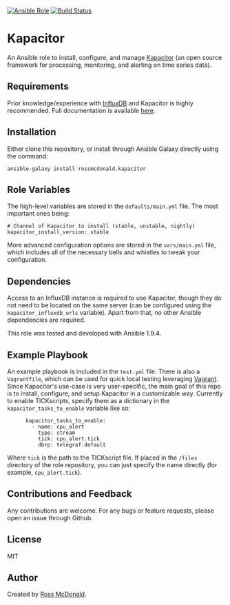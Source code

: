 [![Ansible Role](https://img.shields.io/ansible/role/19857.svg)](https://galaxy.ansible.com/mplachter/kapacitor) [![Build Status](https://travis-ci.org/mplachter/ansible-role-kapacitor.svg?branch=master)](https://travis-ci.org/mplachter/ansible-role-kapacitor)

Kapacitor
=========

An Ansible role to install, configure, and manage [Kapacitor](https://github.com/influxdb/kapacitor) (an open source framework for processing, monitoring, and alerting on time series data).

Requirements
------------

Prior knowledge/experience with [InfluxDB](https://github.com/influxdb/influxdb) and Kapacitor is highly recommended. Full documentation is available [here](https://docs.influxdata.com/kapacitor/v0.2/introduction/getting_started/).

Installation
------------

Either clone this repository, or install through Ansible Galaxy directly using the command:

```
ansible-galaxy install rossmcdonald.kapacitor
```

Role Variables
--------------

The high-level variables are stored in the `defaults/main.yml` file. The most important ones being:

```
# Channel of Kapacitor to install (stable, unstable, nightly)
kapacitor_install_version: stable
```

More advanced configuration options are stored in the `vars/main.yml` file, which includes all of the necessary bells and whistles to tweak your configuration.

Dependencies
------------

Access to an InfluxDB instance is required to use Kapacitor, though they do not need to be located on the same server (can be configured using the `kapacitor_influxdb_urls` variable). Apart from that, no other Ansible dependencies are required.

This role was tested and developed with Ansible 1.9.4.

Example Playbook
----------------

An example playbook is included in the `test.yml` file. There is also a `Vagrantfile`, which can be used for quick local testing leveraging [Vagrant](https://www.vagrantup.com/). Since Kapacitor's use-case is very user-specific, the main goal of this repo is to install, configure, and setup Kapacitor in a customizable way. Currently to enable TICKscripts, specify them as a dictionary in the `kapacitor_tasks_to_enable` variable like so:

```
      kapacitor_tasks_to_enable:
        - name: cpu_alert
          type: stream
          tick: cpu_alert.tick
          dbrp: telegraf.default
```

Where `tick` is the path to the TICKscript file. If placed in the `/files` directory of the role repository, you can just specify the name directly (for example, `cpu_alert.tick`).

Contributions and Feedback
--------------------------

Any contributions are welcome. For any bugs or feature requests, please open an issue through Github.

License
-------

MIT

Author
------

Created by [Ross McDonald](https://github.com/rossmcdonald).

